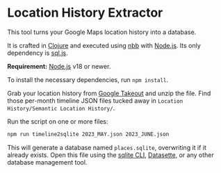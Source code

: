 # Location History Extractor

This tool turns your Google Maps location history into a database.

It is crafted in [Clojure](https://clojure.org) and executed using [nbb](https://github.com/babashka/nbb) with [Node.js](https://nodejs.org). Its only dependency is [sql.js](https://www.npmjs.com/package/sql.js).

**Requirement:** [Node.js](https://nodejs.org) v18 or newer.

To install the necessary dependencies, run `npm install`.

Grab your location history from [Google Takeout](https://takeout.google.com) and unzip the file. Find those per-month timeline JSON files tucked away in `Location History/Semantic Location History/`.

Run the script on one or more files:
```bash
npm run timeline2sqlite 2023_MAY.json 2023_JUNE.json
```

This will generate a database named `places.sqlite`, overwriting it if it already exists. Open this file using the [sqlite CLI](https://sqlite.org/cli.html), [Datasette](https://datasette.io), or any other database management tool.